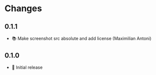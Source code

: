 # Changes

## 0.1.1

- 📚 Make screenshot src absolute and add license (Maximilian Antoni)

## 0.1.0

- 🥇 Initial release
